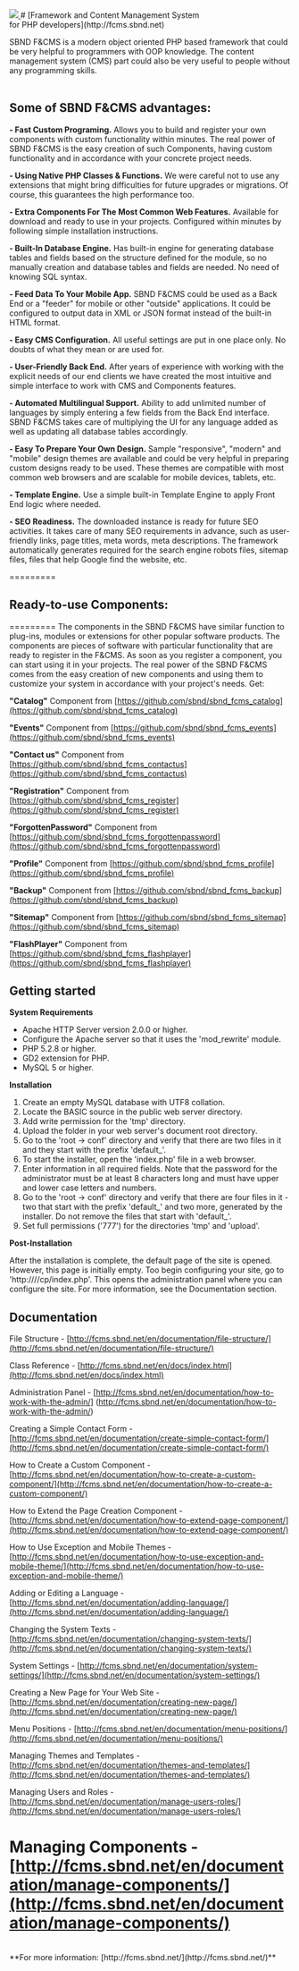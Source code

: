 <a href="http://fcms.sbnd.net">
  <img src="http://fcms.sbnd.net/upload/logo.png">
</a>
# [Framework and Content Management System <br />for PHP developers](http://fcms.sbnd.net) 


SBND F&CMS is a modern object oriented PHP based framework that could be very helpful to programmers with OOP knowledge. The content management system (CMS) part could also be very useful to people without any programming skills.
<br /><br />

## Some of SBND F&CMS advantages:

**- Fast Custom Programing.**
Allows you to build and register your own components with custom functionality within minutes.
The real power of SBND F&CMS is the easy creation of such Components, having custom functionality and in accordance with your concrete project needs. 

**- Using Native PHP Classes & Functions.**
We were careful not to use any extensions that might bring difficulties for future upgrades or migrations. Of course, this guarantees the high performance too.

**- Extra Components For The Most Common Web Features.**
Available for download and ready to use in your projects. Configured within minutes by following simple installation instructions.

**- Built-In Database Engine.**
Has built-in engine for generating database tables and fields based on the structure defined for the module, so no manually creation and database tables and fields are needed. No need of knowing SQL syntax.

**- Feed Data To Your Mobile App.**
SBND F&CMS could be used as a Back End or a "feeder" for mobile or other "outside" applications. It could be configured to output data in XML or JSON format instead of the built-in HTML format.

**- Easy CMS Configuration.**
All useful settings are put in one place only. No doubts of what they mean or are used for.

**- User-Friendly Back End.**
After years of experience with working with the explicit needs of our end clients we have created the most intuitive and simple interface to work with CMS and Components features. 

**- Automated Multilingual Support.**
Ability to add unlimited number of languages by simply entering a few fields from the Back End interface. SBND F&CMS takes care of multiplying the UI for any language added as well as updating all database tables accordingly.

**- Easy To Prepare Your Own Design.**
Sample "responsive", "modern" and "mobile" design themes are available and could be very helpful in preparing custom designs ready to be used. These themes are compatible with most common web browsers and are scalable for mobile devices, tablets, etc.

**- Template Engine.**
Use a simple built-in Template Engine to apply Front End logic where needed.

**- SEO Readiness.**
The downloaded instance is ready for future SEO activities. It takes care of many SEO requirements in advance, such as user-friendly links, page titles, meta words, meta descriptions. The framework automatically generates required for the search engine robots files, sitemap files, files that help Google find the website, etc.


=========

## Ready-to-use Components:


=========
The components in the SBND F&CMS have similar function to plug-ins, modules or extensions for other popular software products. The components are pieces of software with particular functionality that are ready to register in the F&CMS. As soon as you register a component, you can start using it in your projects. The real power of the SBND F&CMS comes from the easy creation of new components and using them to customize your system in accordance with your project's needs.
Get:

**"Catalog"** Component from [https://github.com/sbnd/sbnd_fcms_catalog](https://github.com/sbnd/sbnd_fcms_catalog)

**"Events"** Component from [https://github.com/sbnd/sbnd_fcms_events](https://github.com/sbnd/sbnd_fcms_events)

**"Contact us"** Component from [https://github.com/sbnd/sbnd_fcms_contactus](https://github.com/sbnd/sbnd_fcms_contactus)

**"Registration"** Component from [https://github.com/sbnd/sbnd_fcms_register](https://github.com/sbnd/sbnd_fcms_register)

**"ForgottenPassword"** Component from [https://github.com/sbnd/sbnd_fcms_forgottenpassword](https://github.com/sbnd/sbnd_fcms_forgottenpassword)

**"Profile"** Component from [https://github.com/sbnd/sbnd_fcms_profile](https://github.com/sbnd/sbnd_fcms_profile)

**"Backup"** Component from [https://github.com/sbnd/sbnd_fcms_backup](https://github.com/sbnd/sbnd_fcms_backup)

**"Sitemap"** Component from [https://github.com/sbnd/sbnd_fcms_sitemap](https://github.com/sbnd/sbnd_fcms_sitemap)

**"FlashPlayer"** Component from [https://github.com/sbnd/sbnd_fcms_flashplayer](https://github.com/sbnd/sbnd_fcms_flashplayer)


## Getting started
 
**System Requirements**

- Apache HTTP Server version 2.0.0 or higher.
- Configure the Apache server so that it uses the 'mod_rewrite' module.
- PHP 5.2.8 or higher. 
- GD2 extension for PHP.
- MySQL 5 or higher.

**Installation**

1. Create an empty MySQL database with UTF8 collation.
2. Locate the BASIC source in the public web server directory.
3. Add write permission for the 'tmp' directory.
4. Upload the folder in your web server's document root directory.
5. Go to the 'root -> conf' directory and verify that there are two files in it and they start with the prefix 'default_'.
6. To start the installer, open the 'index.php' file in a web browser.
7. Enter information in all required fields.
Note that the password for the administrator must be at least 8 characters long and must have upper and lower case letters and numbers.
8. Go to the 'root -> conf' directory and verify that there are four files in it - two that start with the prefix 'default_' and two more, generated by the installer.
Do not remove the files that start with 'default_'.
9. Set full permissions ('777') for the directories 'tmp' and 'upload'.

**Post-Installation**

After the installation is complete, the default page of the site is opened. However, this page is initially empty. Too begin configuring your site, go to 'http://<hostname>/<projectname>/cp/index.php'. This opens the administration panel where you can configure the site. For more information, see the Documentation section.


## Documentation

File Structure - [http://fcms.sbnd.net/en/documentation/file-structure/](http://fcms.sbnd.net/en/documentation/file-structure/)

Class Reference - [http://fcms.sbnd.net/en/docs/index.html](http://fcms.sbnd.net/en/docs/index.html)

Administration Panel - [http://fcms.sbnd.net/en/documentation/how-to-work-with-the-admin/]
(http://fcms.sbnd.net/en/documentation/how-to-work-with-the-admin/)

Creating a Simple Contact Form - [http://fcms.sbnd.net/en/documentation/create-simple-contact-form/](http://fcms.sbnd.net/en/documentation/create-simple-contact-form/)

How to Create a Custom Component - [http://fcms.sbnd.net/en/documentation/how-to-create-a-custom-component/](http://fcms.sbnd.net/en/documentation/how-to-create-a-custom-component/)

How to Extend the Page Creation Component - [http://fcms.sbnd.net/en/documentation/how-to-extend-page-component/](http://fcms.sbnd.net/en/documentation/how-to-extend-page-component/)

How to Use Exception and Mobile Themes - [http://fcms.sbnd.net/en/documentation/how-to-use-exception-and-mobile-theme/](http://fcms.sbnd.net/en/documentation/how-to-use-exception-and-mobile-theme/)

Adding or Editing a Language - [http://fcms.sbnd.net/en/documentation/adding-language/](http://fcms.sbnd.net/en/documentation/adding-language/)

Changing the System Texts - [http://fcms.sbnd.net/en/documentation/changing-system-texts/](http://fcms.sbnd.net/en/documentation/changing-system-texts/)

System Settings - [http://fcms.sbnd.net/en/documentation/system-settings/](http://fcms.sbnd.net/en/documentation/system-settings/)

Creating a New Page for Your Web Site - [http://fcms.sbnd.net/en/documentation/creating-new-page/](http://fcms.sbnd.net/en/documentation/creating-new-page/)

Menu Positions - [http://fcms.sbnd.net/en/documentation/menu-positions/](http://fcms.sbnd.net/en/documentation/menu-positions/)

Managing Themes and Templates - [http://fcms.sbnd.net/en/documentation/themes-and-templates/](http://fcms.sbnd.net/en/documentation/themes-and-templates/)

Managing Users and Roles - [http://fcms.sbnd.net/en/documentation/manage-users-roles/](http://fcms.sbnd.net/en/documentation/manage-users-roles/)

Managing Components - [http://fcms.sbnd.net/en/documentation/manage-components/](http://fcms.sbnd.net/en/documentation/manage-components/)
=========

<br />
**For more information: [http://fcms.sbnd.net/](http://fcms.sbnd.net/)**
